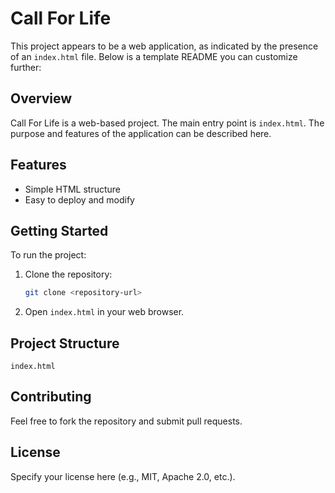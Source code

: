 # Call For Life

This project appears to be a web application, as indicated by the presence of an `index.html` file. Below is a template README you can customize further:

## Overview

Call For Life is a web-based project. The main entry point is `index.html`. The purpose and features of the application can be described here.

## Features
- Simple HTML structure
- Easy to deploy and modify

## Getting Started

To run the project:
1. Clone the repository:
   ```sh
   git clone <repository-url>
   ```
2. Open `index.html` in your web browser.

## Project Structure
```
index.html
```

## Contributing
Feel free to fork the repository and submit pull requests.

## License
Specify your license here (e.g., MIT, Apache 2.0, etc.).

